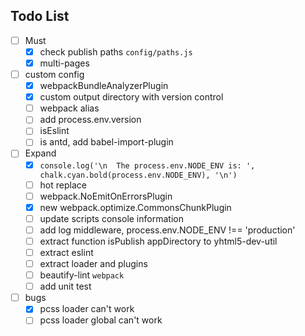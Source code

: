 ## Todo List
- [ ] Must
  - [x] check publish paths `config/paths.js`
  - [x] multi-pages
- [ ] custom config
  - [x] webpackBundleAnalyzerPlugin
  - [x] custom output directory with version control
  - [ ] webpack alias
  - [ ] add process.env.version
  - [ ] isEslint
  - [ ] is antd, add babel-import-plugin
- [ ] Expand
  - [x] `console.log('\n  The process.env.NODE_ENV is: ', chalk.cyan.bold(process.env.NODE_ENV), '\n')`
  - [ ] hot replace
  - [ ] webpack.NoEmitOnErrorsPlugin
  - [x] new webpack.optimize.CommonsChunkPlugin
  - [ ] update scripts console information
  - [ ] add log middleware, process.env.NODE_ENV !== 'production'
  - [ ] extract function isPublish appDirectory to yhtml5-dev-util
  - [ ] extract eslint
  - [ ] extract loader and plugins
  - [ ] beautify-lint `webpack`
  - [ ] add unit test
- [ ] bugs
  - [x] pcss loader can't work  
  - [ ] pcss loader global can't work  
